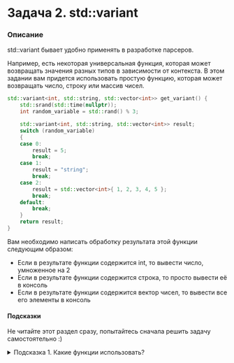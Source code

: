 # Задача 2. std::variant

### Описание
std::variant бывает удобно применять в разработке парсеров.

Например, есть некоторая универсальная функция, которая может возвращать значения разных типов в зависимости от контекста.
В этом задании вам придется использовать простую функцию, которая может возвращать число, строку или массив чисел. 

```C++
std::variant<int, std::string, std::vector<int>> get_variant() {
	std::srand(std::time(nullptr));
	int random_variable = std::rand() % 3;

	std::variant<int, std::string, std::vector<int>> result;
	switch (random_variable)
	{
	case 0:
		result = 5;
		break;
	case 1:
		result = "string";
		break;
	case 2:
		result = std::vector<int>{ 1, 2, 3, 4, 5 };
		break;
	default:
		break;
	}
	return result;
}
```

Вам необходимо написать обработку результата этой функции следующим образом:
* Если в результате функции содержится int, то вывести число, умноженное на 2
* Если в результате функции содержится строка, то просто вывести её в консоль
* Если в результате функции содержится вектор чисел, то вывести все его элементы в консоль


#### Подсказки

Не читайте этот раздел сразу, попытайтесь сначала решить задачу самостоятельно :)

<details>

<summary>Подсказка 1. Какие функции использовать?</summary>

Использовать функции `std::holds_alternative`, `std::get` или `std::get_if`

</details>
